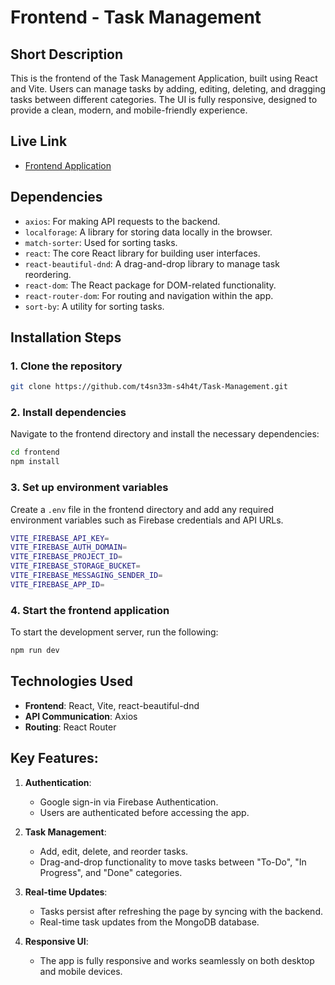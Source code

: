 
# Frontend - Task Management 

## Short Description
This is the frontend of the Task Management Application, built using React and Vite. Users can manage tasks by adding, editing, deleting, and dragging tasks between different categories. The UI is fully responsive, designed to provide a clean, modern, and mobile-friendly experience.

## Live Link
- [Frontend Application](https://task-management-982d7.web.app)

## Dependencies

- `axios`: For making API requests to the backend.
- `localforage`: A library for storing data locally in the browser.
- `match-sorter`: Used for sorting tasks.
- `react`: The core React library for building user interfaces.
- `react-beautiful-dnd`: A drag-and-drop library to manage task reordering.
- `react-dom`: The React package for DOM-related functionality.
- `react-router-dom`: For routing and navigation within the app.
- `sort-by`: A utility for sorting tasks.

## Installation Steps

### 1. Clone the repository
```bash
git clone https://github.com/t4sn33m-s4h4t/Task-Management.git
```

### 2. Install dependencies
Navigate to the frontend directory and install the necessary dependencies:
```bash
cd frontend
npm install
```

### 3. Set up environment variables
Create a `.env` file in the frontend directory and add any required environment variables such as Firebase credentials and API URLs.
```bash
VITE_FIREBASE_API_KEY=
VITE_FIREBASE_AUTH_DOMAIN=
VITE_FIREBASE_PROJECT_ID=
VITE_FIREBASE_STORAGE_BUCKET=
VITE_FIREBASE_MESSAGING_SENDER_ID=
VITE_FIREBASE_APP_ID=
```
### 4. Start the frontend application
To start the development server, run the following:
```bash
npm run dev
```
 

## Technologies Used
- **Frontend**: React, Vite, react-beautiful-dnd
- **API Communication**: Axios
- **Routing**: React Router

## Key Features:
1. **Authentication**: 
   - Google sign-in via Firebase Authentication.
   - Users are authenticated before accessing the app.

2. **Task Management**: 
   - Add, edit, delete, and reorder tasks.
   - Drag-and-drop functionality to move tasks between "To-Do", "In Progress", and "Done" categories.

3. **Real-time Updates**: 
   - Tasks persist after refreshing the page by syncing with the backend.
   - Real-time task updates from the MongoDB database.

4. **Responsive UI**: 
   - The app is fully responsive and works seamlessly on both desktop and mobile devices.